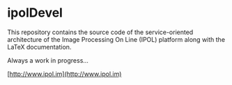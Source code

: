 # ipolDevel
This repository contains the source code of the service-oriented architecture of the Image Processing On Line (IPOL) platform along with the LaTeX documentation.

Always a work in progress...

[http://www.ipol.im](http://www.ipol.im)


